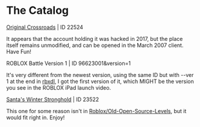 # The Catalog

</tr><a href="https://www.roblox.com/games/22524/lol">Original Crossroads</a></td> | ID 22524</tr>

It appears that the account holding it was hacked in 2017, but the place itself remains unmodified, and can be opened in the March 2007 client. Have Fun!

</tr>ROBLOX Battle Version 1 | ID 96623001&version=1</tr>

It's very different from the newest version, using the same ID but with --ver 1 at the end in <a href="https://github.com/Modnark/rbxdl/">rbxdl</a></td>, I got the first version of it, which MIGHT be the version you see in the ROBLOX iPad launch video.

</tr><a href="https://www.roblox.com/games/23522/Santas-Winter-Stronghold">Santa's Winter Stronghold</a></td> | ID 23522</tr>

This one for some reason isn't in <a href="https://github.com/Roblox/Old-Open-Source-Levels">Roblox/Old-Open-Source-Levels</a></td>, but it would fit right in. Enjoy!
